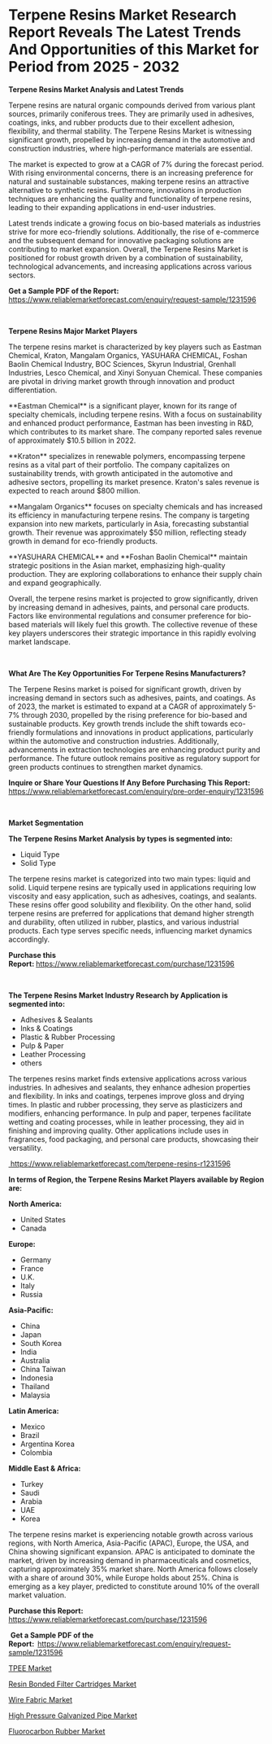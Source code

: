 <p><h1>Terpene Resins Market Research Report Reveals The Latest Trends And Opportunities of this Market for Period from 2025 - 2032</h1></p><p><strong>Terpene Resins Market Analysis and Latest Trends</strong></p>
<p><p>Terpene resins are natural organic compounds derived from various plant sources, primarily coniferous trees. They are primarily used in adhesives, coatings, inks, and rubber products due to their excellent adhesion, flexibility, and thermal stability. The Terpene Resins Market is witnessing significant growth, propelled by increasing demand in the automotive and construction industries, where high-performance materials are essential.</p><p>The market is expected to grow at a CAGR of 7% during the forecast period. With rising environmental concerns, there is an increasing preference for natural and sustainable substances, making terpene resins an attractive alternative to synthetic resins. Furthermore, innovations in production techniques are enhancing the quality and functionality of terpene resins, leading to their expanding applications in end-user industries.</p><p>Latest trends indicate a growing focus on bio-based materials as industries strive for more eco-friendly solutions. Additionally, the rise of e-commerce and the subsequent demand for innovative packaging solutions are contributing to market expansion. Overall, the Terpene Resins Market is positioned for robust growth driven by a combination of sustainability, technological advancements, and increasing applications across various sectors.</p></p>
<p><strong>Get a Sample PDF of the Report:&nbsp;</strong> <a href="https://www.reliablemarketforecast.com/enquiry/request-sample/1231596?utm_campaign=1108&utm_medium=2&utm_source=Github&utm_content=ia&utm_term=02042025&utm_id=terpene-resins">https://www.reliablemarketforecast.com/enquiry/request-sample/1231596</a></p>
<p>&nbsp;</p>
<p><strong>Terpene Resins Major Market Players</strong></p>
<p><p>The terpene resins market is characterized by key players such as Eastman Chemical, Kraton, Mangalam Organics, YASUHARA CHEMICAL, Foshan Baolin Chemical Industry, BOC Sciences, Skyrun Industrial, Grenhall Industries, Lesco Chemical, and Xinyi Sonyuan Chemical. These companies are pivotal in driving market growth through innovation and product differentiation.</p><p>**Eastman Chemical** is a significant player, known for its range of specialty chemicals, including terpene resins. With a focus on sustainability and enhanced product performance, Eastman has been investing in R&D, which contributes to its market share. The company reported sales revenue of approximately $10.5 billion in 2022.</p><p>**Kraton** specializes in renewable polymers, encompassing terpene resins as a vital part of their portfolio. The company capitalizes on sustainability trends, with growth anticipated in the automotive and adhesive sectors, propelling its market presence. Kraton's sales revenue is expected to reach around $800 million.</p><p>**Mangalam Organics** focuses on specialty chemicals and has increased its efficiency in manufacturing terpene resins. The company is targeting expansion into new markets, particularly in Asia, forecasting substantial growth. Their revenue was approximately $50 million, reflecting steady growth in demand for eco-friendly products.</p><p>**YASUHARA CHEMICAL** and **Foshan Baolin Chemical** maintain strategic positions in the Asian market, emphasizing high-quality production. They are exploring collaborations to enhance their supply chain and expand geographically.</p><p>Overall, the terpene resins market is projected to grow significantly, driven by increasing demand in adhesives, paints, and personal care products. Factors like environmental regulations and consumer preference for bio-based materials will likely fuel this growth. The collective revenue of these key players underscores their strategic importance in this rapidly evolving market landscape.</p></p>
<p>&nbsp;</p>
<p><strong>What Are The Key Opportunities For Terpene Resins Manufacturers?</strong></p>
<p><p>The Terpene Resins market is poised for significant growth, driven by increasing demand in sectors such as adhesives, paints, and coatings. As of 2023, the market is estimated to expand at a CAGR of approximately 5-7% through 2030, propelled by the rising preference for bio-based and sustainable products. Key growth trends include the shift towards eco-friendly formulations and innovations in product applications, particularly within the automotive and construction industries. Additionally, advancements in extraction technologies are enhancing product purity and performance. The future outlook remains positive as regulatory support for green products continues to strengthen market dynamics.</p></p>
<p><strong>Inquire or Share Your Questions If Any Before Purchasing This Report:</strong> <a href="https://www.reliablemarketforecast.com/enquiry/pre-order-enquiry/1231596?utm_campaign=1108&utm_medium=2&utm_source=Github&utm_content=ia&utm_term=02042025&utm_id=terpene-resins">https://www.reliablemarketforecast.com/enquiry/pre-order-enquiry/1231596</a></p>
<p>&nbsp;</p>
<p><strong>Market Segmentation</strong></p>
<p><strong>The Terpene Resins Market Analysis by types is segmented into:</strong></p>
<p><ul><li>Liquid Type</li><li>Solid Type</li></ul></p>
<p><p>The terpene resins market is categorized into two main types: liquid and solid. Liquid terpene resins are typically used in applications requiring low viscosity and easy application, such as adhesives, coatings, and sealants. These resins offer good solubility and flexibility. On the other hand, solid terpene resins are preferred for applications that demand higher strength and durability, often utilized in rubber, plastics, and various industrial products. Each type serves specific needs, influencing market dynamics accordingly.</p></p>
<p><strong>Purchase this Report:&nbsp;</strong><a href="https://www.reliablemarketforecast.com/purchase/1231596?utm_campaign=1108&utm_medium=2&utm_source=Github&utm_content=ia&utm_term=02042025&utm_id=terpene-resins">https://www.reliablemarketforecast.com/purchase/1231596</a></p>
<p>&nbsp;</p>
<p><strong>The Terpene Resins Market Industry Research by Application is segmented into:</strong></p>
<p><ul><li>Adhesives & Sealants</li><li>Inks & Coatings</li><li>Plastic & Rubber Processing</li><li>Pulp & Paper</li><li>Leather Processing</li><li>others</li></ul></p>
<p><p>The terpenes resins market finds extensive applications across various industries. In adhesives and sealants, they enhance adhesion properties and flexibility. In inks and coatings, terpenes improve gloss and drying times. In plastic and rubber processing, they serve as plasticizers and modifiers, enhancing performance. In pulp and paper, terpenes facilitate wetting and coating processes, while in leather processing, they aid in finishing and improving quality. Other applications include uses in fragrances, food packaging, and personal care products, showcasing their versatility.</p></p>
<p><a href="https://www.reliablemarketforecast.com/terpene-resins-r1231596?utm_campaign=1108&utm_medium=2&utm_source=Github&utm_content=ia&utm_term=02042025&utm_id=terpene-resins">&nbsp;https://www.reliablemarketforecast.com/terpene-resins-r1231596</a></p>
<p><strong>In terms of Region, the Terpene Resins Market Players available by Region are:</strong></p>
<p>
    <p> <strong> North America: </strong>
        <ul>
            <li>United States</li>
            <li>Canada</li>
        </ul>
        </p> 
    <p> <strong> Europe: </strong>
        <ul>
            <li>Germany</li>
            <li>France</li>
            <li>U.K.</li>
            <li>Italy</li>
            <li>Russia</li>
        </ul>
        </p> 
    <p> <strong> Asia-Pacific: </strong>
        <ul>
            <li>China</li>
            <li>Japan</li>
            <li>South Korea</li>
            <li>India</li>
            <li>Australia</li>
            <li>China Taiwan</li>
            <li>Indonesia</li>
            <li>Thailand</li>
            <li>Malaysia</li>
        </ul>
        </p> 
    <p> <strong> Latin America: </strong>
        <ul>
            <li>Mexico</li>
            <li>Brazil</li>
            <li>Argentina Korea</li>
            <li>Colombia</li>
        </ul>
        </p> 
    <p> <strong> Middle East & Africa: </strong>
        <ul>
            <li>Turkey</li>
            <li>Saudi</li>
            <li>Arabia</li>
            <li>UAE</li>
            <li>Korea</li>
        </ul>
    </p>
    </p>
<p><p>The terpene resins market is experiencing notable growth across various regions, with North America, Asia-Pacific (APAC), Europe, the USA, and China showing significant expansion. APAC is anticipated to dominate the market, driven by increasing demand in pharmaceuticals and cosmetics, capturing approximately 35% market share. North America follows closely with a share of around 30%, while Europe holds about 25%. China is emerging as a key player, predicted to constitute around 10% of the overall market valuation.</p></p>
<p><strong>Purchase this Report: </strong><a href="https://www.reliablemarketforecast.com/purchase/1231596?utm_campaign=1108&utm_medium=2&utm_source=Github&utm_content=ia&utm_term=02042025&utm_id=terpene-resins">https://www.reliablemarketforecast.com/purchase/1231596</a></p>
<p>&nbsp;<strong>Get a Sample PDF of the Report:&nbsp;&nbsp;</strong><a href="https://www.reliablemarketforecast.com/enquiry/request-sample/1231596?utm_campaign=1108&utm_medium=2&utm_source=Github&utm_content=ia&utm_term=02042025&utm_id=terpene-resins">https://www.reliablemarketforecast.com/enquiry/request-sample/1231596</a></p>
<p><strong></strong></p>
<p><p><a href="https://github.com/wilzeryammy/Market-Research-Report-List-1/blob/main/tpee-market.md?utm_campaign=1108&utm_medium=2&utm_source=Github&utm_content=ia&utm_term=02042025&utm_id=terpene-resins">TPEE Market</a></p><p><a href="https://github.com/fontshatintj/Market-Research-Report-List-1/blob/main/resin-bonded-filter-cartridges-market.md?utm_campaign=1108&utm_medium=2&utm_source=Github&utm_content=ia&utm_term=02042025&utm_id=terpene-resins">Resin Bonded Filter Cartridges Market</a></p><p><a href="https://github.com/firdwsermald/Market-Research-Report-List-1/blob/main/wire-fabric-market.md?utm_campaign=1108&utm_medium=2&utm_source=Github&utm_content=ia&utm_term=02042025&utm_id=terpene-resins">Wire Fabric Market</a></p><p><a href="https://github.com/winjelequegt/Market-Research-Report-List-1/blob/main/high-pressure-galvanized-pipe-market.md?utm_campaign=1108&utm_medium=2&utm_source=Github&utm_content=ia&utm_term=02042025&utm_id=terpene-resins">High Pressure Galvanized Pipe Market</a></p><p><a href="https://github.com/etapaqanee/Market-Research-Report-List-1/blob/main/fluorocarbon-rubber-market.md?utm_campaign=1108&utm_medium=2&utm_source=Github&utm_content=ia&utm_term=02042025&utm_id=terpene-resins">Fluorocarbon Rubber Market</a></p></p>